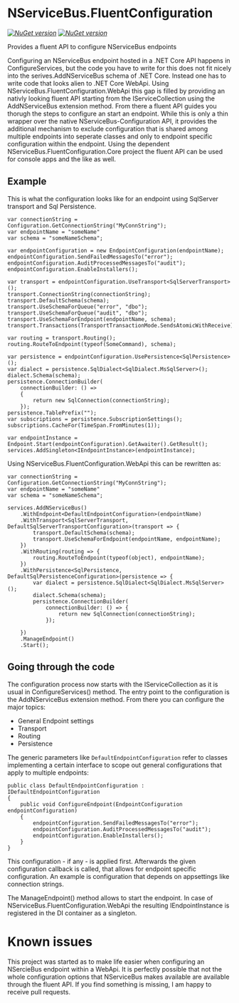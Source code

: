# NServiceBus.FluentConfiguration

_[![NuGet version](https://img.shields.io/nuget/v/NServiceBus.FluentConfiguration.Core.svg?style=flat)](https://www.nuget.org/packages/NServiceBus.FluentConfiguration.Core)_
_[![NuGet version](https://img.shields.io/nuget/v/NServiceBus.FluentConfiguration.WebApi.svg?style=flat)](https://www.nuget.org/packages/NServiceBus.FluentConfiguration.WebApi)_

Provides a fluent API to configure NServiceBus endpoints

Configuring an NServiceBus endpoint hosted in a .NET Core API happens in ConfigureServices, but the code you have to write for this does not fit nicely into the serives.AddNServiceBus schema of .NET Core. Instead one has to write code that looks alien to .NET Core WebApi.
Using NServiceBus.FluentConfiguration.WebApi this gap is filled by providing an nativly looking fluent API starting from the IServiceCollection using the AddNServiceBus extension method. From there a fluent API guides you thorugh the steps to configure an start an endpoint.
While this is only a thin wrapper over the native NServiceBus-Configuration API, it provides the additional mechanism to exclude configuration that is shared among multiple endpoints into seperate classes and only to endpoint specific configuration within the endpoint.
Using the dependent NServiceBus.FluentConfiguration.Core project the fluent API can be used for console apps and the like as well.

## Example

This is what the configuration looks like for an endpoint using SqlServer transport and Sql Persistence.

``` CSharp
var connectionString = Configuration.GetConnectionString("MyConnString");
var endpointName = "someName"
var schema = "someNameSchema";

var endpointConfiguration = new EndpointConfiguration(endpointName);
endpointConfiguration.SendFailedMessagesTo("error");
endpointConfiguration.AuditProcessedMessagesTo("audit");
endpointConfiguration.EnableInstallers();

var transport = endpointConfiguration.UseTransport<SqlServerTransport>();
transport.ConnectionString(connectionString);
transport.DefaultSchema(schema);
transport.UseSchemaForQueue("error", "dbo");
transport.UseSchemaForQueue("audit", "dbo");
transport.UseSchemaForEndpoint(endpointName, schema);
transport.Transactions(TransportTransactionMode.SendsAtomicWithReceive);

var routing = transport.Routing();
routing.RouteToEndpoint(typeof(SomeCommand), schema);

var persistence = endpointConfiguration.UsePersistence<SqlPersistence>();
var dialect = persistence.SqlDialect<SqlDialect.MsSqlServer>();
dialect.Schema(schema);
persistence.ConnectionBuilder(
    connectionBuilder: () =>
    {
        return new SqlConnection(connectionString);
    });
persistence.TablePrefix("");
var subscriptions = persistence.SubscriptionSettings();
subscriptions.CacheFor(TimeSpan.FromMinutes(1));

var endpointInstance = Endpoint.Start(endpointConfiguration).GetAwaiter().GetResult();
services.AddSingleton<IEndpointInstance>(endpointInstance);
```

Using NServiceBus.FluentConfiguration.WebApi this can be rewritten as:

``` CSharp
var connectionString = Configuration.GetConnectionString("MyConnString");
var endpointName = "someName"
var schema = "someNameSchema";

services.AddNServiceBus()
    .WithEndpoint<DefaultEndpointConfiguration>(endpointName)
    .WithTransport<SqlServerTransport, DefaultSqlServerTransportConfiguration>(transport => { 
        transport.DefaultSchema(schema);
        transport.UseSchemaForEndpoint(endpointName, endpointName);
    })
    .WithRouting(routing => {
        routing.RouteToEndpoint(typeof(object), endpointName);
    })
    .WithPersistence<SqlPersistence, DefaultSqlPersistenceConfiguration>(persistence => {
        var dialect = persistence.SqlDialect<SqlDialect.MsSqlServer>();
        dialect.Schema(schema);
        persistence.ConnectionBuilder(
            connectionBuilder: () => {
                return new SqlConnection(connectionString);
            });

    })
    .ManageEndpoint()
    .Start();
```

## Going through the code

The configuration process now starts with the IServiceCollection as it is usual in ConfigureServices() method. The entry point to the configuration is the AddNServiceBus extension method. From there you can configure the major topics:

- General Endpoint settings
- Transport
- Routing
- Persistence

The generic parameters like `DefaultEndpointConfiguration` refer to classes implementing a certain interface to scope out general configurations that apply to multiple endpoints:

``` CSharp
public class DefaultEndpointConfiguration : IDefaultEndpointConfiguration
{
    public void ConfigureEndpoint(EndpointConfiguration endpointConfiguration)
    {
        endpointConfiguration.SendFailedMessagesTo("error");
        endpointConfiguration.AuditProcessedMessagesTo("audit");
        endpointConfiguration.EnableInstallers();
    }
}
```

This configuration - if any - is applied first. Afterwards the given configuration callback is called, that allows for endpoint specific configuration. An example is configuration that depends on appsettings like connection strings.

The ManageEndpoint() method allows to start the endpoint. In case of NServiceBus.FluentConfiguration.WebApi the resulting IEndpointInstance is registered in the DI container as a singleton.

# Known issues

This project was started as to make life easier when configuring an NSercieBus endpoint within a WebApi. It is perfectly possible that not the whole configuration options that NServiceBus makes available are available through the fluent API. If you find something is missing, I am happy to receive pull requests.
